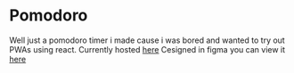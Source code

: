# Pomodoro 
Well just a pomodoro timer i made cause i was bored and wanted to try out PWAs using react.
Currently hosted [here](https://pomodoro-liart-zeta.vercel.app/)
Cesigned in figma you can view it [here](https://www.figma.com/file/Aoaf7LCQVYy7dQGLHr0fXC/Pomodoro?node-id=0%3A1)
